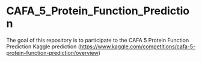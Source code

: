 # CAFA_5_Protein_Function_Prediction
The goal of this repository is to participate to the CAFA 5 Protein Function Prediction Kaggle prediction (https://www.kaggle.com/competitions/cafa-5-protein-function-prediction/overview)
